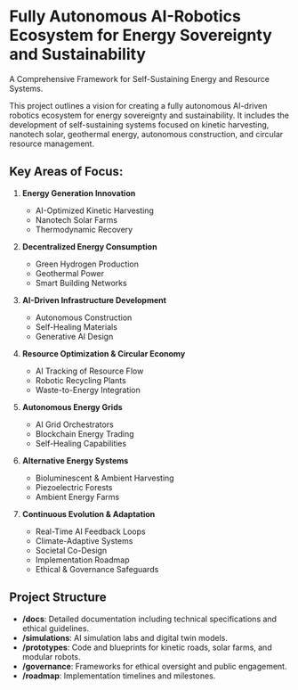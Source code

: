 # Fully Autonomous AI-Robotics Ecosystem for Energy Sovereignty and Sustainability
A Comprehensive Framework for Self-Sustaining Energy and Resource Systems.

This project outlines a vision for creating a fully autonomous AI-driven robotics ecosystem for energy sovereignty and sustainability. It includes the development of self-sustaining systems focused on kinetic harvesting, nanotech solar, geothermal energy, autonomous construction, and circular resource management.

## Key Areas of Focus:

1. **Energy Generation Innovation**
   - AI-Optimized Kinetic Harvesting
   - Nanotech Solar Farms
   - Thermodynamic Recovery

2. **Decentralized Energy Consumption**
   - Green Hydrogen Production
   - Geothermal Power
   - Smart Building Networks

3. **AI-Driven Infrastructure Development**
   - Autonomous Construction
   - Self-Healing Materials
   - Generative AI Design

4. **Resource Optimization & Circular Economy**
   - AI Tracking of Resource Flow
   - Robotic Recycling Plants
   - Waste-to-Energy Integration

5. **Autonomous Energy Grids**
   - AI Grid Orchestrators
   - Blockchain Energy Trading
   - Self-Healing Capabilities

6. **Alternative Energy Systems**
   - Bioluminescent & Ambient Harvesting
   - Piezoelectric Forests
   - Ambient Energy Farms

7. **Continuous Evolution & Adaptation**
   - Real-Time AI Feedback Loops
   - Climate-Adaptive Systems
   - Societal Co-Design
   - Implementation Roadmap
   - Ethical & Governance Safeguards

## Project Structure

- **/docs**: Detailed documentation including technical specifications and ethical guidelines.
- **/simulations**: AI simulation labs and digital twin models.
- **/prototypes**: Code and blueprints for kinetic roads, solar farms, and modular robots.
- **/governance**: Frameworks for ethical oversight and public engagement.
- **/roadmap**: Implementation timelines and milestones.
